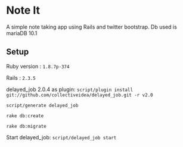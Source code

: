 # Note It

A simple note taking app using Rails and twitter bootstrap. Db used is mariaDB 10.1

## Setup

Ruby version : `1.8.7p-374`

Rails : `2.3.5`

delayed_job 2.0.4 as plugin: `script/plugin install git://github.com/collectiveidea/delayed_job.git -r v2.0`
 
`script/generate delayed_job`

`rake db:create`

`rake db:migrate`

Start delayed_job: `script/delayed_job start`
